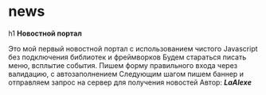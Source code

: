 # news
h1 **Новостной портал**

Это мой первый новостной портал с использованием чистого Javascript без подключения библиотек и фреймворков
Будем стараться писать меню, всплытие события. Пишем форму правильного входа через валидацию, с автозаполнением
Следующим шагом пишем баннер и отправляем запрос на сервер для получения новостей
Автор: ***LaAlexe***
